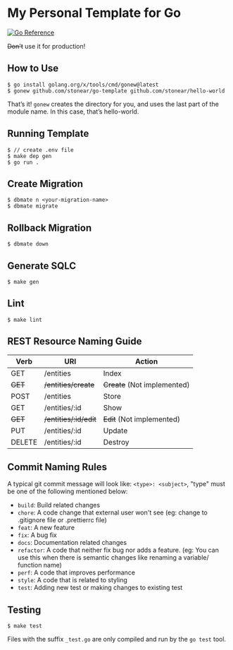# My Personal Template for Go

[![Go Reference](https://pkg.go.dev/badge/golang.org/x/example.svg)](https://pkg.go.dev/golang.org/x/example)

~~Don't~~ use it for production!

## How to Use

```
$ go install golang.org/x/tools/cmd/gonew@latest
$ gonew github.com/stonear/go-template github.com/stonear/hello-world
```
That’s it! `gonew` creates the directory for you, and uses the last part of the module name. In this case, that’s hello-world.

## Running Template

```
$ // create .env file
$ make dep gen
$ go run .
```

## Create Migration

```
$ dbmate n <your-migration-name>
$ dbmate migrate
```

## Rollback Migration

```
$ dbmate down
```

## Generate SQLC

```
$ make gen
```

## Lint

```
$ make lint
```

## REST Resource Naming Guide

Verb | URI | Action
-----|-----|-------
GET | /entities | Index
~~GET~~ | ~~/entities/create~~ | ~~Create~~ (Not implemented)
POST | /entities | Store
GET | /entities/:id | Show
~~GET~~ | ~~/entities/:id/edit~~ | ~~Edit~~ (Not implemented)
PUT | /entities/:id | Update
DELETE | /entities/:id | Destroy

## Commit Naming Rules
A typical git commit message will look like: ```<type>: <subject>```, "type" must be one of the following mentioned below:
- ```build```: Build related changes
- ```chore```: A code change that external user won't see (eg: change to .gitignore file or .prettierrc file)
- ```feat```: A new feature
- ```fix```: A bug fix
- ```docs```: Documentation related changes
- ```refactor```: A code that neither fix bug nor adds a feature. (eg: You can use this when there is semantic changes like renaming a variable/ function name)
- ```perf```: A code that improves performance
- ```style```: A code that is related to styling
- ```test```: Adding new test or making changes to existing test

## Testing


```
$ make test
```

Files with the suffix ```_test.go``` are only compiled and run by the ```go test``` tool.